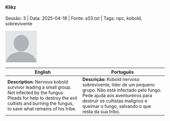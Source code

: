 
#### Klikz

Sessão: 3 | Data: 2025-04-18 | Fonte: s03.txt | Tags: npc, kobold, sobrevivente

![Klikz](blank.png)

| English | Português |
|---------|-----------|
| **Description:** Nervous kobold survivor leading a small group. Not infected by the fungus. Pleads for help to destroy the evil cultists and burning the fungus, to save what remains of his tribe. | **Descrição:** Kobold nervoso sobrevivente, líder de um pequeno grupo. Não está infectado pelo fungo. Pede ajuda aos aventureiros para destruir os cultistas malignos e queimar o fungo, salvando o que resta da sua tribo. |


























